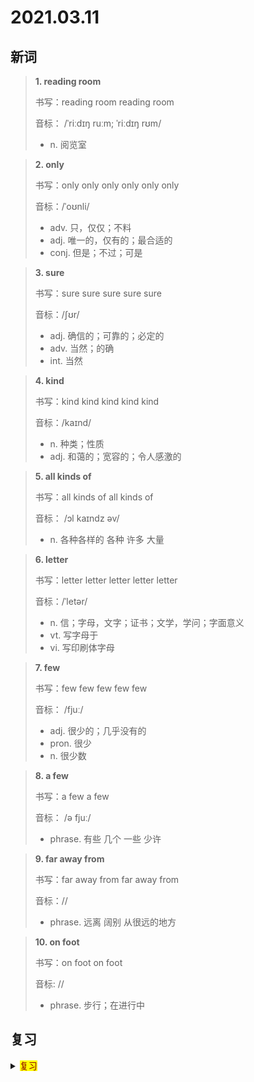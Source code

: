 # 2021.03.11

## 新词


> **1. reading room**
>
> 书写：reading room reading room 
>
> 音标： /ˈriːdɪŋ ruːm; ˈriːdɪŋ rʊm/
>
> - n. 阅览室



> **2. only**
>
> 书写：only only only only only only
>
> 音标：/ˈoʊnli/
>
> - adv. 只，仅仅；不料
> - adj. 唯一的，仅有的；最合适的
> - conj. 但是；不过；可是

> **3. sure**
>
> 书写：sure sure sure sure sure
>
> 音标：/ʃʊr/
>
> - adj. 确信的；可靠的；必定的
> - adv. 当然；的确
> - int. 当然


> **4. kind**
>
> 书写：kind kind kind kind kind
>
> 音标：/kaɪnd/
>
> - n. 种类；性质
> - adj. 和蔼的；宽容的；令人感激的


> **5. all kinds of**
>
> 书写：all kinds of all kinds of
>
> 音标： /ɔl kaɪndz əv/
>
> - n. 各种各样的 各种 许多 大量


> **6. letter**
>
> 书写：letter letter letter letter letter
>
> 音标：/ˈletər/
>
> - n. 信；字母，文字；证书；文学，学问；字面意义
> - vt. 写字母于
> - vi. 写印刷体字母


> **7. few**
>
> 书写：few few few few few
>
> 音标： /fjuː/
>
> - adj. 很少的；几乎没有的
> - pron. 很少
> - n. 很少数



> **8. a few**
>
> 书写：a few a few
>
> 音标： /ə fjuː/
>
> - phrase. 有些 几个 一些 少许

> **9. far away from**
>
> 书写：far away from far away from
>
> 音标：//
>
> - phrase. 远离 阔别 从很远的地方


> **10. on foot**
> 
> 书写：on foot on foot
>
> 音标:  //
>
> - phrase. 步行；在进行中



## 复习

<details> 
  <summary><mark><font color=darkred>复习</font></mark></summary>
  <br/>celebrate celebrate  庆祝；庆贺；赞美；
  <br/>compare compare 比较；对照；比得上；
  <br/>history history 历史；历史学；
  <br/>although although 虽然；尽管；不过；即使；
  <br/>course course 过程；进展；科目；道路；课程；
  <br/>gate gate 大门；大门口；登机口；
  <br/>anybody anybody 任何人；重要人物；
  <br/>coin coin 硬币；金属货币；
  <br/>hall hall 过道；大厅；礼堂；走廊；
  <br/>celebrate celebrate 庆祝；庆贺；赞美；
  <br/>compare compare 比较；对照；比得上；
  <br/>talk talk 谈论；谈话；说话；讨论；演讲；交谈；
  <br/>camera camera 摄像机；照相机；摄影机；
  <br/>course course 过程；科目；课程；道路；
  <br/>get up get up 起床；起身；起立；打扮；
  <br/>alone alone 独自的；孤独的；独自地；孤独地；单独的；独自；
  <br/>alive alive 存活的；活着的；有活力；
  <br/>pardon pardon 原谅；赦免；宽恕；特赦；对不起；抱歉；
  <br/>on weekends on weekends 在周末；
  <br/>cream cream 奶油；奶有色；精华；淡黄色的；米色的；
  <br/>at weekends at weekends 在周末
  <br/>camera camera 摄像机；摄影机；照相机；
  <br/>around around 围绕；靠近；周围；大约；到处；
  <br/>OK OK 好；同意；正式批准；批准；允许
  <br/>block block 块；街区；阻止；阻塞；
  <br/>wall wall 围墙；墙壁的；墙壁；
  <br/>pardon pardon 宽恕；原谅；赦免；
  <br/>clear clear 清楚地；清除的；晴朗的；明净的；清除；清扫；绕过；清白的；十足的；
  <br/>celebrate celebrate 庆祝；庆贺；赞美；
  <br/>compare compare 比较；比照；对得上；
  <br/>careless careless 粗心的；不小心的；不仔细的；
  <br/>course course 过程；科目；道路；课程；
  <br/>talk of 谈论；说道；谈及；
  <br/>borrow borrow 借用；借；
  <br/>certain certain 肯定的；确定的；确信的；无疑的；肯定会发生的；必然的；确实的；
  <br/>check check 检查；查看；核查；调查；
  <br/>modern modern 现代的；现代人的；近代的；时髦的；
  <br/>so so 那么；如此；很；就；所以
  <br/>camera camera 摄像机；摄影机；照相机；
  <br/>pardon pardon 原谅；宽恕；赦免；特赦；
  <br/>certain certain 肯定的；确定的；确信的；无疑的；
</details>  
